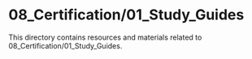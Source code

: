 # 08_Certification/01_Study_Guides
This directory contains resources and materials related to 08_Certification/01_Study_Guides.
